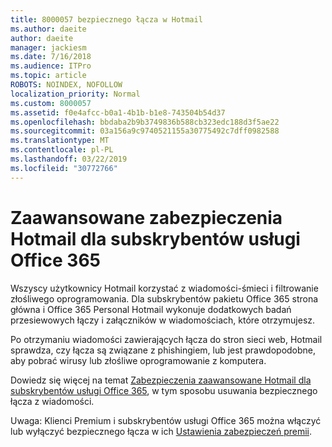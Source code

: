 ```yaml
---
title: 8000057 bezpiecznego łącza w Hotmail
ms.author: daeite
author: daeite
manager: jackiesm
ms.date: 7/16/2018
ms.audience: ITPro
ms.topic: article
ROBOTS: NOINDEX, NOFOLLOW
localization_priority: Normal
ms.custom: 8000057
ms.assetid: f0e4afcc-b0a1-4b1b-b1e8-743504b54d37
ms.openlocfilehash: bbdaba2b9b3749836b588cb323edc188d3f5ae22
ms.sourcegitcommit: 03a156a9c9740521155a30775492c7dff0982588
ms.translationtype: MT
ms.contentlocale: pl-PL
ms.lasthandoff: 03/22/2019
ms.locfileid: "30772766"
---
```

# <a name="advanced-outlookcom-security-for-office-365-subscribers"></a>Zaawansowane zabezpieczenia Hotmail dla subskrybentów usługi Office 365

Wszyscy użytkownicy Hotmail korzystać z wiadomości-śmieci i filtrowanie złośliwego oprogramowania. Dla subskrybentów pakietu Office 365 strona główna i Office 365 Personal Hotmail wykonuje dodatkowych badań przesiewowych łączy i załączników w wiadomościach, które otrzymujesz.
  
Po otrzymaniu wiadomości zawierających łącza do stron sieci web, Hotmail sprawdza, czy łącza są związane z phishingiem, lub jest prawdopodobne, aby pobrać wirusy lub złośliwe oprogramowanie z komputera.
  
Dowiedz się więcej na temat [Zabezpieczenia zaawansowane Hotmail dla subskrybentów usługi Office 365](https://go.microsoft.com/fwlink/p/?linkid=2006140), w tym sposobu usuwania bezpiecznego łącza z wiadomości.
  
Uwaga: Klienci Premium i subskrybentów usługi Office 365 można włączyć lub wyłączyć bezpiecznego łącza w ich [Ustawienia zabezpieczeń premii](https://outlook.live.com/mail/options/premium/security).